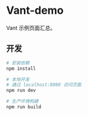 # Vant-demo
Vant 示例页面汇总。

## 开发

``` bash
# 安装依赖
npm install

# 本地开发
# 通过 localhost:8080 访问页面
npm run dev

# 生产环境构建
npm run build
```

